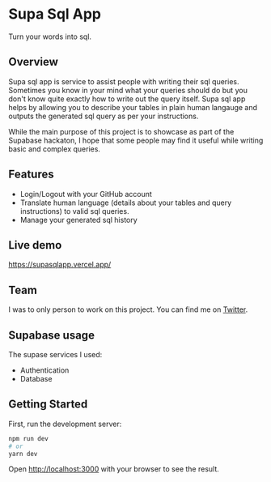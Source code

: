 # Supa Sql App

Turn your words into sql.

## Overview

Supa sql app is service to assist people with writing their sql queries. Sometimes you know in your mind what your queries should do but you don't know quite exactly how to write out the query itself. Supa sql app helps by allowing you to describe your tables in plain human langauge and outputs the generated sql query as per your instructions.

While the main purpose of this project is to showcase as part of the Supabase hackaton, I hope that some people may find it useful while writing basic and complex queries.

## Features

- Login/Logout with your GitHub account
- Translate human language (details about your tables and query instructions) to valid sql queries.
- Manage your generated sql history

## Live demo

https://supasqlapp.vercel.app/

## Team

I was to only person to work on this project. You can find me on [Twitter](https://twitter.com/luis_rodge).

## Supabase usage

The supase services I used:

- Authentication
- Database

## Getting Started

First, run the development server:

```bash
npm run dev
# or
yarn dev
```

Open [http://localhost:3000](http://localhost:3000) with your browser to see the result.
